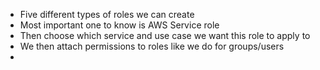 - Five different types of roles we can create
- Most important one to know is AWS Service role
- Then choose which service and use case we want this role to apply to
- We then attach permissions to roles like we do for groups/users
- 
